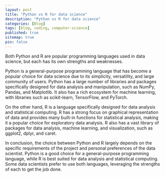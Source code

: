 ```yaml
---
layout: post
title: "Python vs R for data science"
description: "Python vs R for data science"
categories: [Blog]
tags: [blog, coding, computer-science]
published: true
sitemap: true
pin: false
---
```



Both Python and R are popular programming languages used in data science, but each has its own strengths and weaknesses.

Python is a general-purpose programming language that has become a popular choice for data science due to its simplicity, versatility, and large community of users. Python has a large number of libraries and packages specifically designed for data analysis and manipulation, such as NumPy, Pandas, and Matplotlib. It also has a rich ecosystem for machine learning, with libraries such as scikit-learn, TensorFlow, and PyTorch.

On the other hand, R is a language specifically designed for data analysis and statistical computing. R has a strong focus on graphical representation of data and provides many built-in functions for statistical analysis, making it a popular choice for exploratory data analysis. R also has a vast library of packages for data analysis, machine learning, and visualization, such as ggplot2, dplyr, and caret.

In conclusion, the choice between Python and R largely depends on the specific requirements of the project and personal preferences of the data scientist. Python is a good choice for a general-purpose programming language, while R is best suited for data analysis and statistical computing. Some data scientists prefer to use both languages, leveraging the strengths of each to get the job done.



